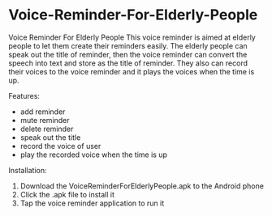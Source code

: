 # Voice-Reminder-For-Elderly-People
Voice Reminder For Elderly People  This voice reminder is aimed at elderly people to let them create their reminders easily. The elderly people can speak out the title of reminder, then the voice reminder can convert the speech into text and store as the title of reminder. They also can record their voices to the voice reminder and it plays the voices when the time is up.   

Features: 
- add reminder 
- mute reminder 
- delete reminder 
- speak out the title 
- record the voice of user 
- play the recorded voice when the time is up  

Installation: 
1. Download the VoiceReminderForElderlyPeople.apk to the Android phone 
2. Click the .apk file to install it 
3. Tap the voice reminder application to run it

